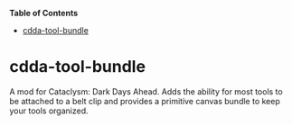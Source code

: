 <!-- START doctoc generated TOC please keep comment here to allow auto update -->
<!-- DON'T EDIT THIS SECTION, INSTEAD RE-RUN doctoc TO UPDATE -->
**Table of Contents**

- [cdda-tool-bundle](#cdda-tool-bundle)

<!-- END doctoc generated TOC please keep comment here to allow auto update -->

# cdda-tool-bundle

A mod for Cataclysm: Dark Days Ahead. Adds the ability for most tools to be attached to a belt clip and provides a
primitive canvas bundle to keep your tools organized.
